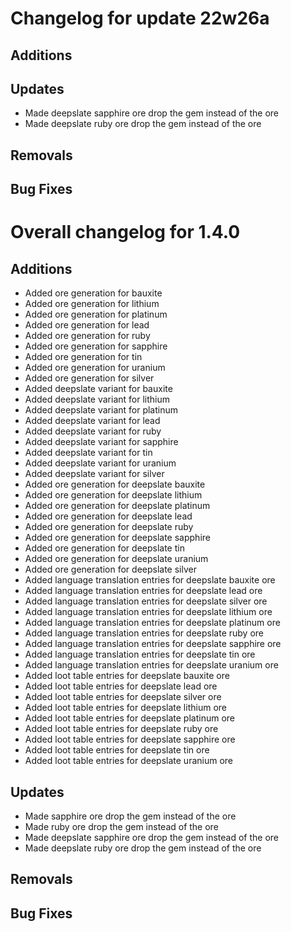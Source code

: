 # Changelog for update 22w26a

## Additions

## Updates

- Made deepslate sapphire ore drop the gem instead of the ore
- Made deepslate ruby ore drop the gem instead of the ore

## Removals

## Bug Fixes

# Overall changelog for 1.4.0

## Additions

- Added ore generation for bauxite
- Added ore generation for lithium
- Added ore generation for platinum
- Added ore generation for lead
- Added ore generation for ruby
- Added ore generation for sapphire
- Added ore generation for tin
- Added ore generation for uranium
- Added ore generation for silver
- Added deepslate variant for bauxite
- Added deepslate variant for lithium
- Added deepslate variant for platinum
- Added deepslate variant for lead
- Added deepslate variant for ruby
- Added deepslate variant for sapphire
- Added deepslate variant for tin
- Added deepslate variant for uranium
- Added deepslate variant for silver
- Added ore generation for deepslate bauxite
- Added ore generation for deepslate lithium
- Added ore generation for deepslate platinum
- Added ore generation for deepslate lead
- Added ore generation for deepslate ruby
- Added ore generation for deepslate sapphire
- Added ore generation for deepslate tin
- Added ore generation for deepslate uranium
- Added ore generation for deepslate silver
- Added language translation entries for deepslate bauxite ore
- Added language translation entries for deepslate lead ore
- Added language translation entries for deepslate silver ore
- Added language translation entries for deepslate lithium ore
- Added language translation entries for deepslate platinum ore
- Added language translation entries for deepslate ruby ore
- Added language translation entries for deepslate sapphire ore
- Added language translation entries for deepslate tin ore
- Added language translation entries for deepslate uranium ore
- Added loot table entries for deepslate bauxite ore
- Added loot table entries for deepslate lead ore
- Added loot table entries for deepslate silver ore
- Added loot table entries for deepslate lithium ore
- Added loot table entries for deepslate platinum ore
- Added loot table entries for deepslate ruby ore
- Added loot table entries for deepslate sapphire ore
- Added loot table entries for deepslate tin ore
- Added loot table entries for deepslate uranium ore

## Updates

- Made sapphire ore drop the gem instead of the ore
- Made ruby ore drop the gem instead of the ore
- Made deepslate sapphire ore drop the gem instead of the ore
- Made deepslate ruby ore drop the gem instead of the ore

## Removals

## Bug Fixes
